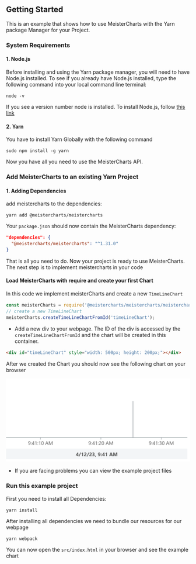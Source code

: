 ## Getting Started
This is an example that shows how to use MeisterCharts with the Yarn package
Manager for your Project.
### System Requirements

#### 1. Node.js
Before installing and using the Yarn package manager, you will need to have Node.js installed. To see if you already have Node.js installed,
type the following command into your local command line terminal:
```shell
node -v
```
If you see a version number node is installed.
To install Node.js, follow <a href="https://nodejs.org/en">this link</a>

#### 2. Yarn
You have to install Yarn Globally with the following command
```shell
sudo npm install -g yarn
```

Now you have all you need to use the MeisterCharts API.

### Add MeisterCharts to an existing Yarn Project

#### 1. Adding Dependencies
add meistercharts to the dependencies:
```shell
yarn add @meistercharts/meistercharts
```
Your ``package.json`` should now contain the MeisterCharts dependency:
```json
"dependencies": {
  "@meistercharts/meistercharts": "^1.31.0"
}
```

That is all you need to do. Now your project is ready to use MeisterCharts.
The next step is to implement meistercharts in your code

#### Load MeisterCharts with require and create your first Chart
In this code we implement meisterCharts and create a new ``TimeLineChart``
```js
const meisterCharts = require('@meistercharts/meistercharts/meistercharts-easy-api');
// create a new TimeLineChart
meisterCharts.createTimeLineChartFromId('timeLineChart');
```

* Add a new div to your webpage. The ID of the div is accessed by the ``createTimeLineChartFromId`` and the
  chart will be created in this container.

```HTML
<div id="timeLineChart" style="width: 500px; height: 200px;"></div>
```

After we created the Chart you should now see the following chart on your browser
<p align="center">
<img src="img/TimeLineChartMinimal.png">
</p>

* If you are facing problems you can view the example project files

### Run this example project
First you need to install all Dependencies:
```shell
yarn install
```

After installing all dependencies we need to bundle our resources
for our webpage

```shell
yarn webpack
```

You can now open the ``src/index.html``
in your browser and see the example chart
